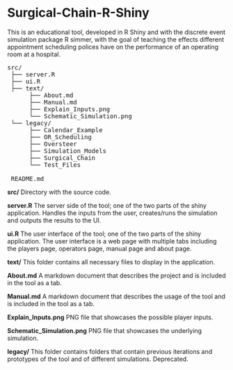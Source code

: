 # Surgical-Chain-R-Shiny
This is an educational tool, developed in R Shiny and with the discrete event simulation package R simmer, with the goal of teaching the effects different appointment scheduling polices have on the performance of an operating room at a hospital. 

<pre>
src/  
 ├── server.R  
 ├── ui.R   
 ├── text/  
      ├── About.md  
      ├── Manual.md
      ├── Explain_Inputs.png 
      └── Schematic_Simulation.png 
 └── legacy/  
      ├── Calendar_Example
      ├── OR_Scheduling
      ├── Oversteer 
      ├── Simulation_Models
      ├── Surgical_Chain
      └── Test_Files
      
 README.md  
</pre>


**src/** Directory with the source code.

**server.R** The server side of the tool; one of the two parts of the shiny application. Handles the inputs from the user, creates/runs the simulation and outputs the results to the UI.

**ui.R** The user interface of the tool; one of the two parts of the shiny application. The user interface is a web page with multiple tabs including the players page, operators page, manual page and about page. 

**text/** This folder contains all necessary files to display in the application.

**About.md** A markdown document that describes the project and is included in the tool as a tab. 

**Manual.md** A markdown document that describes the usage of the tool and is included in the tool as a tab. 

**Explain_Inputs.png** PNG file that showcases the possible player inputs.

**Schematic_Simulation.png** PNG file that showcases the underlying simulation. 

**legacy/** This folder contains folders that contain previous iterations and prototypes of the tool and of different simulations. Deprecated.